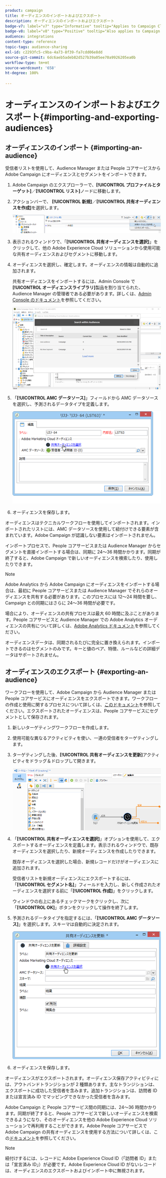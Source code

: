 ```yaml
---
product: campaign
title: オーディエンスのインポートおよびエクスポート
description: オーディエンスのインポートおよびエクスポート
badge-v7: label="v7" type="Informative" tooltip="Applies to Campaign Classic v7"
badge-v8: label="v8" type="Positive" tooltip="Also applies to Campaign v8"
audience: integrations
content-type: reference
topic-tags: audience-sharing
exl-id: c2293fc5-c9ba-4a73-8f39-fa7cdd06e8dd
source-git-commit: 6dc6aeb5adeb82d527b39a05ee70a9926205ea0b
workflow-type: tm+mt
source-wordcount: '658'
ht-degree: 100%

---
```



# オーディエンスのインポートおよびエクスポート{#importing-and-exporting-audiences}



## オーディエンスのインポート {#importing-an-audience}

受信者リストを使用して、Audience Manager または People コアサービスから Adobe Campaign にオーディエンスとセグメントをインポートできます。

1. Adobe Campaign のエクスプローラーで、**[!UICONTROL プロファイルとターゲット]**／**[!UICONTROL リスト]**&#x200B;ノードに移動します。
1. アクションバーで、 **[!UICONTROL 新規]**／**[!UICONTROL 共有オーディエンスを作成]**&#x200B;を選択します。

   ![](assets/aam_import_audience.png)

1. 表示されるウィンドウで、「**[!UICONTROL 共有オーディエンスを選択]**」をクリックして、他の Adobe Experience Cloud ソリューションから使用可能な共有オーディエンスおよびセグメントに移動します。
1. オーディエンスを選択し、確定します。オーディエンスの情報は自動的に追加されます。

   共有オーディエンスをインポートするには、Admin Console で&#x200B;**[!UICONTROL オーディエンスライブラリ]**&#x200B;製品を割り当てられた、Audience Manager の管理者である必要があります。詳しくは、[Admin Console のドキュメント](https://helpx.adobe.com/jp/enterprise/managing/user-guide.html)を参照してください。

   ![](assets/aam_import_audience_3.png)

1. 「**[!UICONTROL AMC データソース]**」フィールドから AMC データソースを選択し、予測されるデータタイプを定義します。

   ![](assets/aam_import_audience_2.png)

1. オーディエンスを保存します。

オーディエンスはテクニカルワークフローを使用してインポートされます。インポートされたリストには、AMC データソースを使用して紐付けできる要素が含まれています。Adobe Campaign が認識しない要素はインポートされません。

インポートプロセスで、People コアサービスまたは Audience Manager からセグメントを直接インポートする場合は、同期に 24～36 時間かかります。同期が終了すると、Adobe Campaign で新しいオーディエンスを検索したり、使用したりできます。

>[!NOTE]
>
>Adobe Analytics から Adobe Campaign にオーディエンスをインポートする場合は、最初に People コアサービスまたは Audience Manager でそれらのオーディエンスを共有する必要があります。このプロセスには 12～24 時間を要し、Campaign との同期にはさらに 24～36 時間が必要です。
>
>場合により、オーディエンスの共有プロセスは最大 60 時間に及ぶことがあります。People コアサービスと Audience Manager での Adobe Analytics オーディエンスの共有について詳しくは、[Adobe Analytics ドキュメント](https://experienceleague.adobe.com/docs/analytics/components/segmentation/segmentation-workflow/seg-publish.html?lang=ja)を参照してください。

オーディエンスデータは、同期されるたびに完全に置き換えられます。インポートできるのはセグメントのみです。キーと値のペア、特徴、ルールなどの詳細データはサポートされません。

## オーディエンスのエクスポート {#exporting-an-audience}

ワークフローを使用して、Adobe Campaign から Audience Manager または People コアサービスにオーディエンスをエクスポートできます。ワークフローの作成と使用に関するプロセスについて詳しくは、[このドキュメント](../../workflow/using/building-a-workflow.md)を参照してください。エクスポートされたオーディエンスは、People コアサービスにセグメントとして保存されます。

1. 新しいターゲティングワークフローを作成します。
1. 使用可能な異なるアクティビティを使い、一連の受信者をターゲティングします。
1. ターゲティングした後、**[!UICONTROL 共有オーディエンスを更新]**&#x200B;アクティビティをドラッグ＆ドロップして開きます。

   ![](assets/aam_export_example.png)

1. 「**[!UICONTROL 共有オーディエンスを選択]**」オプションを使用して、エクスポートするオーディエンスを定義します。表示されるウィンドウで、既存オーディエンスを選択したり、新規オーディエンスを作成したりできます。

   既存オーディエンスを選択した場合、新規レコードだけがオーディエンスに追加されます。

   受信者リストを新規オーディエンスにエクスポートするには、「**[!UICONTROL セグメント名]**」フィールドを入力し、新しく作成されたオーディエンスを選択する前に「**[!UICONTROL 作成]**」をクリックします。

   ウィンドウの右上にあるチェックマークをクリックし、次に「**[!UICONTROL OK]**」ボタンをクリックして操作を終了します。

1. 予測されるデータタイプを指定するには、「**[!UICONTROL AMC データソース]**」を選択します。スキーマは自動的に決定されます。

   ![](assets/aam_export_audience_activity.png)

1. オーディエンスを保存します。

オーディエンスがエクスポートされます。オーディエンス保存アクティビティには、アウトバンドトランジションが 2 種類あります。主なトランジションは、エクスポートに成功した受信者を含みます。追加トランジションは、訪問者 ID または宣言済み ID でマッピングできなかった受信者を含みます。

Adobe Campaign と People コアサービス間の同期には、24～36 時間かかります。同期が終了すると、People コアサービスで新しいオーディエンスを検索できるようになり、そのオーディエンスを他の Adobe Experience Cloud ソリューションで再利用することができます。Adobe People コアサービスで Adobe Campaign の共有オーディエンスを使用する方法について詳しくは、この[ドキュメント](https://experienceleague.adobe.com/docs/core-services/interface/audiences/t-audience-create.html?lang=ja)を参照してください。

>[!NOTE]
>
>紐付けするには、レコードに Adobe Experience Cloud ID（「訪問者 ID」または「宣言済み ID」）が必要です。Adobe Experience Cloud ID がないレコードは、オーディエンスのエクスポートおよびインポート中に無視されます。
